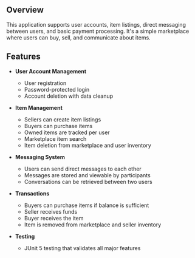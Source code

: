 ## Overview

This application supports user accounts, item listings, direct messaging between users, and basic payment processing. It's a simple marketplace where users can buy, sell, and communicate about items.

## Features

- **User Account Management**
  - User registration
  - Password-protected login
  - Account deletion with data cleanup

- **Item Management**
  - Sellers can create item listings
  - Buyers can purchase items
  - Owned items are tracked per user
  - Marketplace item search
  - Item deletion from marketplace and user inventory

- **Messaging System**
  - Users can send direct messages to each other
  - Messages are stored and viewable by participants
  - Conversations can be retrieved between two users

- **Transactions**
  - Buyers can purchase items if balance is sufficient
  - Seller receives funds
  - Buyer receives the item
  - Item is removed from marketplace and seller inventory

- **Testing**
  - JUnit 5 testing that validates all major features
